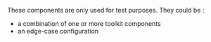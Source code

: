 These components are only used for test purposes.
They could be :
  * a combination of one or more toolkit components
  * an edge-case configuration

